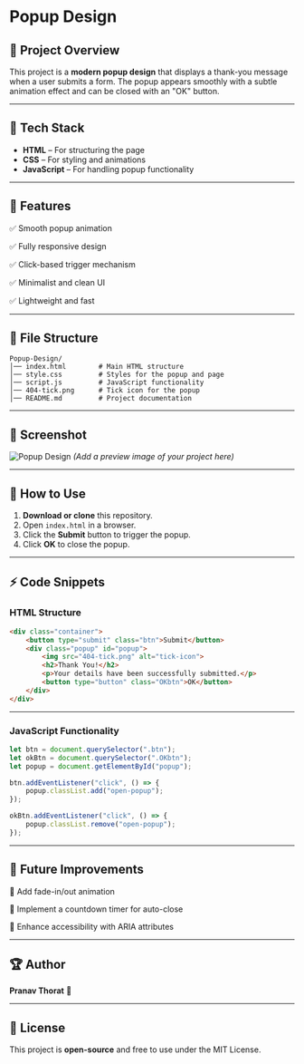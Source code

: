 # Popup Design

## 📌 Project Overview
This project is a **modern popup design** that displays a thank-you message when a user submits a form. The popup appears smoothly with a subtle animation effect and can be closed with an "OK" button.

---

## 🎨 Tech Stack
- **HTML** – For structuring the page
- **CSS** – For styling and animations
- **JavaScript** – For handling popup functionality

---

## 🚀 Features
✅ Smooth popup animation

✅ Fully responsive design

✅ Click-based trigger mechanism

✅ Minimalist and clean UI

✅ Lightweight and fast

---

## 📂 File Structure
```
Popup-Design/
│── index.html        # Main HTML structure
│── style.css         # Styles for the popup and page
│── script.js         # JavaScript functionality
│── 404-tick.png      # Tick icon for the popup
│── README.md         # Project documentation
```

---

## 📸 Screenshot
![Popup Design](preview.png) *(Add a preview image of your project here)*

---

## 🎯 How to Use
1. **Download or clone** this repository.
2. Open `index.html` in a browser.
3. Click the **Submit** button to trigger the popup.
4. Click **OK** to close the popup.

---

## ⚡ Code Snippets
### HTML Structure
```html
<div class="container">
    <button type="submit" class="btn">Submit</button>
    <div class="popup" id="popup">
        <img src="404-tick.png" alt="tick-icon">
        <h2>Thank You!</h2>
        <p>Your details have been successfully submitted.</p>
        <button type="button" class="OKbtn">OK</button>
    </div>
</div>
```

---

### JavaScript Functionality
```js
let btn = document.querySelector(".btn");
let okBtn = document.querySelector(".OKbtn");
let popup = document.getElementById("popup");

btn.addEventListener("click", () => {
    popup.classList.add("open-popup");
});

okBtn.addEventListener("click", () => {
    popup.classList.remove("open-popup");
});
```

---

## 🌟 Future Improvements
🔹 Add fade-in/out animation

🔹 Implement a countdown timer for auto-close

🔹 Enhance accessibility with ARIA attributes

---

## 🏆 Author
**Pranav Thorat** 🚀  

---

## 📜 License
This project is **open-source** and free to use under the MIT License.


